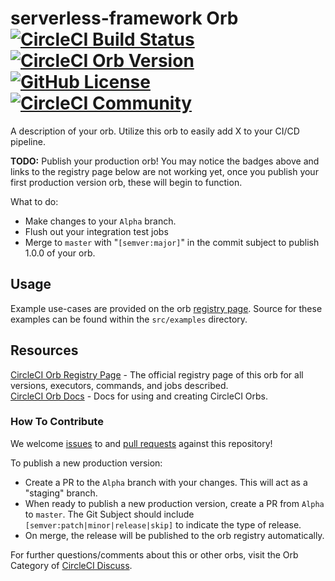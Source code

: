 # serverless-framework Orb [![CircleCI Build Status](https://circleci.com/gh/CircleCI-Public/serverless-framework-orb.svg?style=shield "CircleCI Build Status")](https://circleci.com/gh/CircleCI-Public/serverless-framework-orb) [![CircleCI Orb Version](https://img.shields.io/badge/endpoint.svg?url=https://badges.circleci.io/orb/circleci/serverless-framework)](https://circleci.com/orbs/registry/orb/circleci/serverless-framework) [![GitHub License](https://img.shields.io/badge/license-MIT-lightgrey.svg)](https://raw.githubusercontent.com/CircleCI-Public/serverless-framework-orb/master/LICENSE) [![CircleCI Community](https://img.shields.io/badge/community-CircleCI%20Discuss-343434.svg)](https://discuss.circleci.com/c/ecosystem/orbs)

A description of your orb. Utilize this orb to easily add X to your CI/CD pipeline.

**TODO:**
Publish your production orb! You may notice the badges above and links to the registry page below are not working yet, once you publish your first production version orb, these will begin to function.

What to do:
* Make changes to your `Alpha` branch.
* Flush out your integration test jobs
* Merge to `master` with "`[semver:major]`" in the commit subject to publish 1.0.0 of your orb.


## Usage

Example use-cases are provided on the orb [registry page](https://circleci.com/orbs/registry/orb/circleci/serverless-framework#usage-examples). Source for these examples can be found within the `src/examples` directory.


## Resources

[CircleCI Orb Registry Page](https://circleci.com/orbs/registry/orb/circleci/serverless-framework) - The official registry page of this orb for all versions, executors, commands, and jobs described.  
[CircleCI Orb Docs](https://circleci.com/docs/2.0/orb-intro/#section=configuration) - Docs for using and creating CircleCI Orbs.  

### How To Contribute

We welcome [issues](https://github.com/CircleCI-Public/serverless-framework-orb/issues) to and [pull requests](https://github.com/CircleCI-Public/serverless-framework-orb/pulls) against this repository!

To publish a new production version:
* Create a PR to the `Alpha` branch with your changes. This will act as a "staging" branch.
* When ready to publish a new production version, create a PR from `Alpha` to `master`. The Git Subject should include `[semver:patch|minor|release|skip]` to indicate the type of release.
* On merge, the release will be published to the orb registry automatically.

For further questions/comments about this or other orbs, visit the Orb Category of [CircleCI Discuss](https://discuss.circleci.com/c/orbs).
